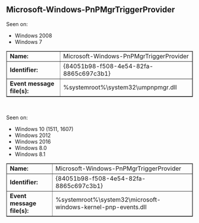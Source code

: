 ## Microsoft-Windows-PnPMgrTriggerProvider

Seen on:
* Windows 2008
* Windows 7

<table border="1" class="docutils">
  <tbody>
    <tr>
      <td><b>Name:</b></td>
      <td>Microsoft-Windows-PnPMgrTriggerProvider</td>
    </tr>
    <tr>
      <td><b>Identifier:</b></td>
      <td>{84051b98-f508-4e54-82fa-8865c697c3b1}</td>
    </tr>
    <tr>
      <td><b>Event message file(s):</b></td>
      <td>%systemroot%\system32\umpnpmgr.dll</td>
    </tr>
  </tbody>
</table>

&nbsp;

Seen on:
* Windows 10 (1511, 1607)
* Windows 2012
* Windows 2016
* Windows 8.0
* Windows 8.1

<table border="1" class="docutils">
  <tbody>
    <tr>
      <td><b>Name:</b></td>
      <td>Microsoft-Windows-PnPMgrTriggerProvider</td>
    </tr>
    <tr>
      <td><b>Identifier:</b></td>
      <td>{84051b98-f508-4e54-82fa-8865c697c3b1}</td>
    </tr>
    <tr>
      <td><b>Event message file(s):</b></td>
      <td>%systemroot%\system32\microsoft-windows-kernel-pnp-events.dll</td>
    </tr>
  </tbody>
</table>

&nbsp;


